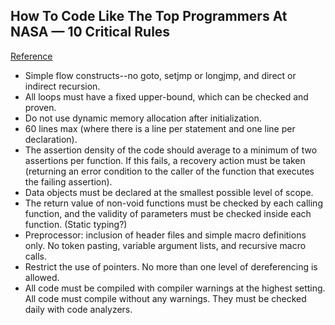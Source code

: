 ## How To Code Like The Top Programmers At NASA — 10 Critical Rules
[Reference](http://techaed.com/how-to-code-like-the-top-programmers-at-nasa-10-critical-rules/)

- Simple flow constructs--no goto, setjmp or longjmp, and direct or indirect recursion.
- All loops must have a fixed upper-bound, which can be checked and proven.
- Do not use dynamic memory allocation after initialization.
- 60 lines max (where there is a line per statement and one line per declaration).
- The assertion density of the code should average to a minimum of two assertions per function. If this fails, a recovery action must be taken (returning an error condition to the caller of the function that executes the failing assertion).
- Data objects must be declared at the smallest possible level of scope.
- The return value of non-void functions must be checked by each calling function, and the validity of parameters must be checked inside each function. (Static typing?)
- Preprocessor: inclusion of header files and simple macro definitions only. No token pasting, variable argument lists, and recursive macro calls.
- Restrict the use of pointers. No more than one level of dereferencing is allowed.
- All code must be compiled with compiler warnings at the highest setting. All code must compile without any warnings. They must be checked daily with code analyzers.

